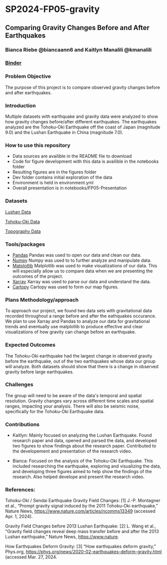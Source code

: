 # SP2024-FP05-gravity

## Comparing Gravity Changes Before and After Earthquakes
### Bianca Riebe @biancaann6 and Kaitlyn Manalili @kmanalili

### [Binder](https://mybinder.org/v2/gh/GPGN-268/SP2024-FP05-gravity/HEAD?labpath=environment.yml)
### Problem Objective

The purpose of this project is to compare observed gravity changes before and after earthquakes. 

### Introduction

Multiple datasets with earthquake and gravity data were analyzed to show how gravity changes before/after different earthquakes. The earthquakes analyzed are the Tohoku-Oki Earthquake off the coast of Japan (magnitude 9.0) and the Lushan Earthquake in China (magnitude 7.0). 

### How to use this repository

- Data sources are availible in the README file to download
- Code for figure development with this data is availible in the notebooks folder
- Resulting figures are in the figures folder
- Dev folder contains initial exploration of the data
- Environment is held in environment.yml
- Overall presentation is in notebooks/FP05-Presentation

### Datasets

[Lushan Data](https://zenodo.org/records/7855090)

[Tohoku-Oki Data](https://www.eas.slu.edu/GGP/tohoku2011/second/)

[Topography Data](https://www.ngdc.noaa.gov/thredds/catalog/global/ETOPO2022/60s/60s_bed_elev_netcdf/catalog.html?dataset=globalDatasetScan/ETOPO2022/60s/60s_bed_elev_netcdf/ETOPO_2022_v1_60s_N90W180_bed.nc)


### Tools/packages

- [Pandas](https://pandas.pydata.org/docs/reference/api/pandas.DataFrame.html) Pandas was used to open our data and clean our data.
- [Numpy](https://numpy.org/) Numpy was used to to further analyze and manipulate data. 
- [Matplotlib](https://matplotlib.org/) Matplotlib was used to make visualizations of our data. This will especially allow us to compare data when we are presenting the outcomes of the project. 
- [Xarray](https://docs.xarray.dev/en/stable/) Xarray was used to parse our data and understand the data.
- [Cartopy](https://scitools.org.uk/cartopy/docs/latest/) Cartopy was used to form our map figures.

### Plans Methodology/approach

To approach our project, we found two data sets with gravitational data recorded throughout a range before and after the eathquakes occurance. We plan to use Xarray and Pandas to analyze our data for gravitational trends and eventually use matplotlib to produce effective and clear visualizations of how gravity can change before an earthquake. 

### Expected Outcomes

The Tohoku-Oki earthquake had the largest change in observed gravity before the earthquake, out of the two earthquakes whose data our group will analyze. Both datasets should show that there is a change in observed gravity before large earthquakes.

### Challenges

The group will need to be aware of the data's temporal and spatial resolution. Gravity changes vary across different time scales and spatial ranges, impacting your analysis. There will also be seismic noise, specifically for the Tohoku-Oki Earthquake data.

### Contributions

- Kaitlyn: Mainly focused on analyzing the Lushan Earthquake. Found research paper and data, opened and parsed the data, and developed two figures to show findings about the research paper. Contributed to the developement and presentation of the research video.

- Bianca: Focused on the analysis of the Tohoku-Oki Earthquake. This included researching the earthquake, exploring and visualizing the data, and developing three figures aimed to help show the findings of the research. Also helped develope and present the research video.

### References:
Tohoku-Oki / Sendai Earthquake Gravity Field Changes:
[1] J.-P. Montagner et al., “Prompt gravity signal induced by the 2011 Tohoku-Oki earthquake,” Nature News, https://www.nature.com/articles/ncomms13349 (accessed Apr. 1, 2024).

Gravity Field Changes before 2013 Lushan Earthquake:
[2] L. Wang et al., “Gravity field changes reveal deep mass transfer before and after the 2013 Lushan earthquake,” Nature News, https://www.nature.

How Earthquakes Deform Gravity:
[3] “How earthquakes deform gravity,” Phys.org, https://phys.org/news/2020-02-earthquakes-deform-gravity.html (accessed Mar. 27, 2024.

